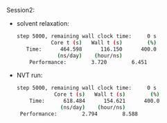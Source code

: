 Session2:
  - solvent relaxation:
    ```bash
    step 5000, remaining wall clock time:     0 s          
               Core t (s)   Wall t (s)        (%)
       Time:      464.598      116.150      400.0
                 (ns/day)    (hour/ns)
        Performance:        3.720        6.451
    ```
 - NVT run:
   ```bash
   step 5000, remaining wall clock time:     0 s          
               Core t (s)   Wall t (s)        (%)
       Time:      618.484      154.621      400.0
                 (ns/day)    (hour/ns)
    Performance:        2.794        8.588
    ``` 
